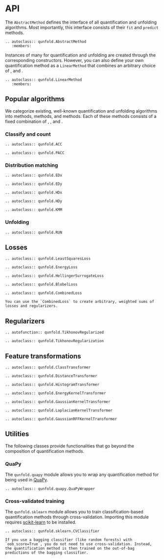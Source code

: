 # API

The `AbstractMethod` defines the interface of all quantification and unfolding algorithms. Most importantly, this interface consists of their `fit` and `predict` methods.

```{eval-rst}
.. autoclass:: qunfold.AbstractMethod
   :members:
```

Instances of many [](#popular-algorithms) for quantification and unfolding are created through the corresponding constructors. However, you can also define your own quantification method as a `LinearMethod` that combines an arbitrary choice of [](#losses), [](#regularizers) and [](#feature-transformations).

```{eval-rst}
.. autoclass:: qunfold.LinearMethod
   :members:
```


## Popular algorithms

We categorize existing, well-known quantification and unfolding algorithms into [](#classify-and-count) methods, [](#distribution-matching) methods, and [](#unfolding) methods. Each of these methods consists of a fixed combination of [](#losses), [](#regularizers), and [](#feature-transformations).


### Classify and count

```{eval-rst}
.. autoclass:: qunfold.ACC

.. autoclass:: qunfold.PACC
```


### Distribution matching

```{eval-rst}
.. autoclass:: qunfold.EDx

.. autoclass:: qunfold.EDy

.. autoclass:: qunfold.HDx

.. autoclass:: qunfold.HDy

.. autoclass:: qunfold.KMM
```


### Unfolding

```{eval-rst}
.. autoclass:: qunfold.RUN
```


## Losses

```{eval-rst}
.. autoclass:: qunfold.LeastSquaresLoss

.. autoclass:: qunfold.EnergyLoss

.. autoclass:: qunfold.HellingerSurrogateLoss

.. autoclass:: qunfold.BlobelLoss

.. autoclass:: qunfold.CombinedLoss
```

```{hint}
You can use the `CombinedLoss` to create arbitrary, weighted sums of losses and regularizers.
```


## Regularizers

```{eval-rst}
.. autofunction:: qunfold.TikhonovRegularized

.. autoclass:: qunfold.TikhonovRegularization
```


## Feature transformations

```{eval-rst}
.. autoclass:: qunfold.ClassTransformer

.. autoclass:: qunfold.DistanceTransformer

.. autoclass:: qunfold.HistogramTransformer

.. autoclass:: qunfold.EnergyKernelTransformer

.. autoclass:: qunfold.GaussianKernelTransformer

.. autoclass:: qunfold.LaplacianKernelTransformer

.. autoclass:: qunfold.GaussianRFFKernelTransformer
```


## Utilities

The following classes provide functionalities that go beyond the composition of quantification methods.

### QuaPy

The `qunfold.quapy` module allows you to wrap any quantification method for being used in [QuaPy](https://github.com/HLT-ISTI/QuaPy).

```{eval-rst}
.. autoclass:: qunfold.quapy.QuaPyWrapper
```

### Cross-validated training

The `qunfold.sklearn` module allows you to train classification-based quantification methods through cross-validation. Importing this module requires [scikit-learn](https://scikit-learn.org/stable/) to be installed.

```{eval-rst}
.. autoclass:: qunfold.sklearn.CVClassifier
```

```{hint}
If you use a bagging classifier (like random forests) with `oob_score=True`, you do not need to use cross-validation. Instead, the quantification method is then trained on the out-of-bag predictions of the bagging classifier.
```
